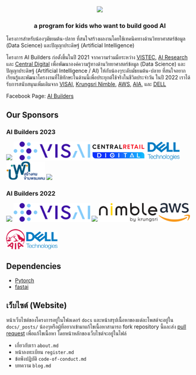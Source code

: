 <p align="center">
  <br>
  <img src="docs/images/logo-image.png" />
  <br>
</p>

<h3 align="center">
  <p>a program for kids who want to build good AI</p>
</h3>

โครงการสำหรับน้องๆมัธยมต้น-ปลาย ที่สนใจสร้างผลงานโดยใช้เทคนิคทางด้านวิทยาศาสตร์ข้อมูล (Data Science)
และปัญญาประดิษฐ์ (Artificial Intelligence)

โครงการ AI Builders ก่อตั้งขึ้นในปี 2021 จากความร่วมมือระหว่าง [VISTEC](https://www.vistec.ac.th/), [AI Research](https://airesearch.in.th/) และ [Central Digital](https://www.central.tech/) เพื่อพัฒนาองค์ความรู้ทางด้านวิทยาศาสตร์ข้อมูล (Data Science) และปัญญาประดิษฐ์ (Artificial Intelligence / AI) ให้กับน้องๆระดับมัธยมต้น-ปลาย ที่สนใจอยากเรียนรู้และพัฒนาโครงงานที่ใช้ทักษะในด้านนี้เพื่อประยุกต์ใช้จริงในชีวิตประจำวัน ในปี 2022 เราได้รับการสนับสนุนเพิ่มเติมจาก [VISAI](https://visai.ai/), [Krungsri Nimble](https://www.nimblebykrungsri.com/), [AWS](https://aws.amazon.com/), [AIA](https://www.aia.co.th/th/index.html), และ [DELL](https://www.dell.com/en-th)

Facebook Page: [AI Builders](https://www.facebook.com/aibuildersx)

## Our Sponsors

### AI Builders 2023

<p class="sponsor-imgs">
  <div class="row">
      <img src="docs/images/vistec_logo.png"  height="50" />
      <img src="docs/images/visai_logo.png"  height="50" />
      <img src="docs/images/central_digital_logo.png"  height="50" />
      <img src="docs/images/dell_tech_logo.png"  height="50" />
      <img src="docs/images/pmub_logo.png"  height="50" />
      <img src="docs/images/osk_ai.png"  height="50" />
  </div>
</p>

### AI Builders 2022

<p class="sponsor-imgs">
  <div class="row">
    <img src="docs/images/vistec_logo.png"  height="50" />
    <img src="docs/images/visai_logo.png"  height="50" />
    <img src="docs/images/central_tech_logo.png"  height="50" />
    <img src="docs/images/krungsri_nimble_logo.png"  height="50" />
    <img src="docs/images/AWS_logo.png"  height="50" />
  </div>
  </br>
  <div class="row">
    <img src="docs/images/aia_logo.png"  height="54" />
    <img src="docs/images/dell_tech_logo.png"  height="48.5" />
  </div>
</p>

## Dependencies

- [Pytorch](https://pytorch.org/)
- [fastai](https://github.com/fastai/fastai)

## เว็บไซต์ (Website)

หน้าเว็บไซต์ของโครงการอยู่ในโฟลเดอร์ `docs` และหน้าสรุปเนื้อหาของแต่ละโพสต์จะอยู่ใน `docs/_posts/`
น้องๆหรือผู้ที่อยากเข้ามาแก้ไขเนื้อหาสามารถ fork repository นี้และส่ง [pull request](https://github.com/vistec-AI/ai-builders/pulls)
เพื่อแก้ไขเนื้อหา โดยหน้าหลักของเว็บไซต์จะอยู่ในไฟล์

- เกี่ยวกับเรา `about.md`
- หน้าลงทะเบียน `register.md`
- ข้อพึงปฏิบัติ `code-of-conduct.md`
- บทความ `blog.md`
